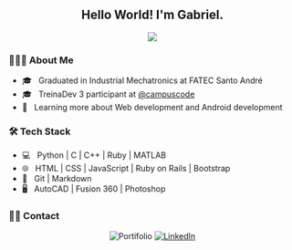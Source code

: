 <h2 align="center" > Hello World! I'm Gabriel.</h2>
<p align="center"> <img src="https://media2.giphy.com/media/l0He4nkyI5cMhXzvW/200.gif"></p>

<h3> 👨🏻‍💻 About Me </h3>

- 🎓 &nbsp; Graduated in Industrial Mechatronics at FATEC Santo André
- 🎓 &nbsp; TreinaDev 3 participant at [@campuscode](http://github.com/campuscode/)
- 🌱 &nbsp; Learning more about Web development and Android development


<h3>🛠 Tech Stack</h3>

- 💻 &nbsp; Python | C | C++ | Ruby | MATLAB
- 🌐 &nbsp; HTML | CSS | JavaScript | Ruby on Rails | Bootstrap
- 🔧 &nbsp; Git | Markdown
- 🖥 &nbsp; AutoCAD | Fusion 360 | Photoshop

<h3> 🤝🏻 Contact </h3>
<p align="center">
<img alt="Portifolio" src="https://img.shields.io/badge/Portifolio-In%20Progress-orange?style=flat-square&logo=google-chrome">
<a href="https://www.linkedin.com/in/gabriel-sugai-14126b192/"><img alt="LinkedIn" src="https://img.shields.io/badge/LinkedIn-Gabriel%20Sugai-blue?style=flat-square&logo=linkedin"></a>
</p>
